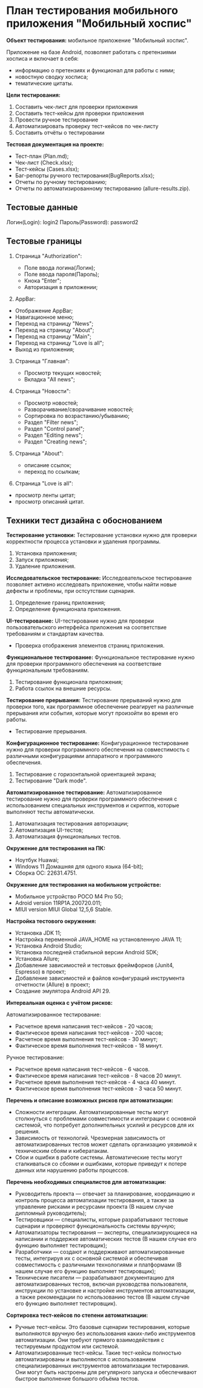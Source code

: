 # План тестирования мобильного приложения "Мобильный хоспис"

**Объект тестирования:** мобильное приложение "Мобильный хоспис".

Приложение на базе Android, позволяет работать с претензиями хосписа и включает в себя:
   - информацию о претензиях и функционал для работы с ними;
   - новостную сводку хосписа;
   - тематические цитаты.

**Цели тестирования:**
1. Составить чек-лист для проверки приложения
2. Составить тест-кейсы для проверки приложения
3. Провести ручное тестирование 
4. Автоматизировать проверку тест-кейсов по чек-листу
5. Составить отчёты о тестировании

**Тестовая документация на проекте:**
- Тест-план (Plan.md);
- Чек-лист (Check.xlsx);
- Тест-кейсы (Cases.xlsx);
- Баг-репорты ручного тестирования(BugReports.xlsx);
- Отчеты по ручному тестированию;
- Отчеты по автоматизированному тестированию (allure-results.zip).

## Тестовые данные
Логин(Login): login2
Пароль(Password): password2

## Тестовые границы
1. Страница "Authorization":
   - Поле ввода логина(Логин);
   - Поле ввода пароля(Пароль);
   - Кнока "Enter";
   - Авторизация в приложении;

2. AppBar:
- Отображение AppBar;
- Навигационное меню;
- Переход на страницу "News";
- Переход на страницу "About";
- Переход на страницу "Main";
- Переход на страницу "Love is all";
- Выход из приложения;

3. Страница "Главная":
   - Просмотр текущих новостей;
   - Вкладка "All news";
   
4. Страница "Новости":
   - Просмотр новостей;
   - Разворачивание/сворачивание новостей;
   - Сортировка по возрастанию/убыванию;
   - Раздел "Filter news";
   - Раздел "Control panel";
   - Раздел "Editing news";
   - Раздел "Creating news";
 
5. Страница "About":
   - описание ссылок;
   - переход по ссылкам;

6. Страница "Love is all":
- просмотр ленты цитат;
- просмотр описаний цитат.


## Техники тест дизайна с обоснованием

**Тестирование установки:**
Тестирование установки нужно для проверки корректности процесса установки и удаления программы.
1. Установка приложения;
2. Запуск приложения;
3. Удаление приложения.

**Исследовательское тестирование:**
Исследовательское тестирование позволяет активно исследовать приложение, чтобы найти новые дефекты и проблемы, при остсутствии сценария.
1. Определение границ приложения;
2. Определение функционала приложения.

**UI-тестирование:**
UI-тестирование нужно для проверки пользовательского интерфейса приложения на соответствие требованиям и стандартам качества. 
- Проверка отображения элементов страниц приложения.

**Функциональное тестирование:**
Функциональное тестирование нужно для проверки программного обеспечения на соответствие функциональным требованиям. 
1. Тестирование функционала приложения;
2. Работа ссылок на внешние ресурсы.

**Тестирование прерывания:**
Тестирование прерываний нужно для проверки того, как программное обеспечение реагирует на различные прерывания или события, которые могут произойти во время его работы.
- Тестирование прерывания.

**Конфигурационное тестирование:**
Конфигурационное тестирование нужно для проверки программного обеспечения на совместимость с различными конфигурациями аппаратного и программного обеспечения. 
1. Тестирование с горизонтальной ориентацией экрана;
2. Тестирование "Dark mode".

**Автоматизированное тестирование:**
Автоматизированное тестирование нужно для проверки программного обеспечения с использованием специальных инструментов и скриптов, которые выполняют тесты автоматически. 
1. Автоматизация тестирования авторизации;
2. Автоматизация UI-тестов;
3. Автоматизация функциональных тестов.
   

**Окружение для тестирования на ПК:**
- Ноутбук Huawai;
- Windows 11 Домашняя для одного языка (64-bit);
- Сборка ОС: 22631.4751.

**Окружение для тестирования на мобильном устройстве:**
- Мобильное устройство POCO M4 Pro 5G;
- Adroid version 11RP1A.200720.011;
- MIUI version MIUI Global 12,5,6 Stable.

**Настройка тестового окружения:**
- Установка JDK 11;
- Настройка переменной JAVA_HOME на установленную JAVA 11;
- Установка Android Studio;
- Установка последней стабильной версии Android SDK;
- Установка Allure;
- Добавление зависимостей и тестовых фреймфорков (Junit4, Espresso) в проект;
- Добавление зависимостей и файлов конфигураций инструмента отчетности (Allure) в проект;
- Создание эмулятора Android API 29.

**Интервальная оценка с учётом рисков:**

Автоматизированное тестирование:
- Расчетное время написания тест-кейсов - 20 часов;
- Фактическое время написания тест-кейсов - 200 часов;
- Расчетное время выполнения тест-кейсов - 30 минут;
- Фактическое время выполнения тест-кейсов - 18 минут.

Ручное тестирование:
- Расчетное время написания тест-кейсов - 6 часов.
- Фактическое время написания тест-кейсов - 8 часов 20 минут.
- Расчетное время выполнения тест-кейсов - 4 часа 40 минут.
- Фактическое время выполнения тест-кейсов - 3 часа 50 минут.

**Перечень и описание возможных рисков при автоматизации:**
- Сложности интеграции. Автоматизированные тесты могут столкнуться с проблемами совместимости и интеграции с основной системой, что потребует дополнительных усилий и ресурсов для их решения.
- Зависимость от технологий. Чрезмерная зависимость от автоматизированных тестов может сделать организацию уязвимой к техническим сбоям и кибератакам.
- Сбои и ошибки в работе системы. Автоматические тесты могут сталкиваться со сбоями и ошибками, которые приведут к потере данных или нарушению работы процессов.

**Перечень необходимых специалистов для автоматизации:**
- Руководитель проекта — отвечает за планирование, координацию и контроль процесса автоматизации тестирования, а также за управление рисками и ресурсами проекта (В нашем случае дипломный руководитель);
- Тестировщики — специалисты, которые разрабатывают тестовые сценарии и проверяют функциональность системы вручную;
- Автоматизаторы тестирования — эксперты, специализирующиеся на написании и поддержке автоматических тестов (В нашем случае его функцию выполняет тестировщик);
- Разработчики — создают и поддерживают автоматизированные тесты, интегрируя их с основной системой и обеспечивая совместимость с различными технологиями и платформами (В нашем случае его функцию выполняет тестировщик);
- Технические писатели — разрабатывают документацию для автоматизированных тестов, включая руководства пользователя, инструкции по установке и настройке инструментов автоматизации, а также рекомендации по использованию тестов (В нашем случае его функцию выполняет тестировщик).

**Сортировка тест-кейсов по степени автоматизации:**
- Ручные тест-кейсы. Это базовые сценарии тестирования, которые выполняются вручную без использования каких-либо инструментов автоматизации. Они требуют прямого взаимодействия с тестируемым продуктом или системой.
- Автоматизированные тест-кейсы. Такие тест-кейсы полностью автоматизированы и выполняются с использованием специализированных инструментов автоматизации тестирования. Они могут быть настроены для регулярного запуска и обеспечивают быстрое выполнение большого объёма тестов.
